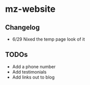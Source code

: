 # mz-website

## Changelog

 - 6/29 Nixed the temp page look of it

## TODOs
 - Add a phone number
 - Add testimonials
 - Add links out to blog
